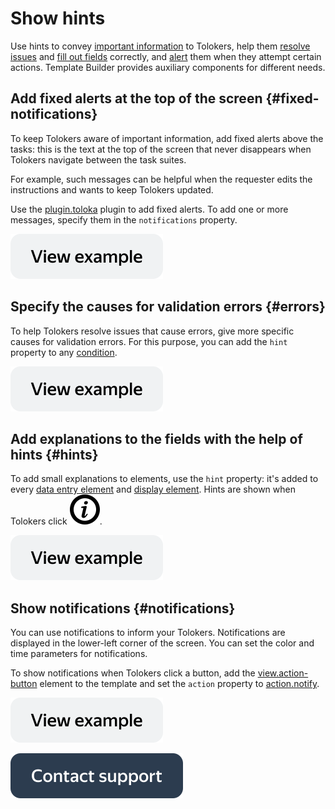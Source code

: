 # Show hints

Use hints to convey [important information](#fixed-notifications) to Tolokers, help them [resolve issues](#errors) and [fill out fields](#hints) correctly, and [alert](#notifications) them when they attempt certain actions. Template Builder provides auxiliary components for different needs.


## Add fixed alerts at the top of the screen {#fixed-notifications}

To keep Tolokers aware of important information, add fixed alerts above the tasks: this is the text at the top of the screen that never disappears when Tolokers navigate between the task suites.

For example, such messages can be helpful when the requester edits the instructions and wants to keep Tolokers updated.

Use the [plugin.toloka](../reference/plugin.toloka.md) plugin to add fixed alerts. To add one or more messages, specify them in the `notifications` property.

[![image](../_images/buttons/view-example.svg)](https://ya.cc/t/BOk2_RsN3YbFFg)


## Specify the causes for validation errors {#errors}

To help Tolokers resolve issues that cause errors, give more specific causes for validation errors. For this purpose, you can add the `hint` property to any [condition](../reference/conditions.md).

[![image](../_images/buttons/view-example.svg)](https://clck.ru/TR7r4)


## Add explanations to the fields with the help of hints {#hints}

To add small explanations to elements, use the `hint` property: it's added to every [data entry element](../reference/fields.md) and [display element](../reference/views.md). Hints are shown when Tolokers click ![image](../_images/info.svg).

[![image](../_images/buttons/view-example.svg)](https://ya.cc/t/wWiEZlyr3YbFWi)


## Show notifications {#notifications}

You can use notifications to inform your Tolokers. Notifications are displayed in the lower-left corner of the screen. You can set the color and time parameters for notifications.

To show notifications when Tolokers click a button, add the [view.action-button](../reference/view.action-button.md) element to the template and set the `action` property to [action.notify](../reference/action.notify.md).

[![image](../_images/buttons/view-example.svg)](https://clck.ru/TR827)


[![image](../_images/buttons/contact-support.svg)](../concepts/support.md)
